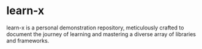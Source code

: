 # learn-x
learn-x is a personal demonstration repository, meticulously crafted to document the journey of learning and mastering a diverse array of libraries and frameworks. 
